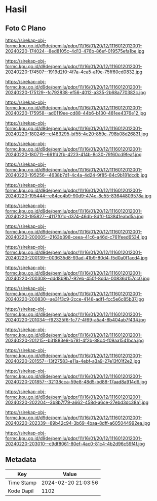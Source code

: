 # Hasil

## Foto C Plano

https://sirekap-obj-formc.kpu.go.id/d9de/pemilu/pdpr/11/16/01/20/12/1116012012001-20240220-174024--8ed8105c-4d13-476b-86ef-019575efa1be.jpg

https://sirekap-obj-formc.kpu.go.id/d9de/pemilu/pdpr/11/16/01/20/12/1116012012001-20240220-174507--1919d2f0-4f7a-4ca5-a19e-75ff60cd0832.jpg

https://sirekap-obj-formc.kpu.go.id/d9de/pemilu/pdpr/11/16/01/20/12/1116012012001-20240220-175129--fc792838-ef56-4012-a335-2b68a770382c.jpg

https://sirekap-obj-formc.kpu.go.id/d9de/pemilu/pdpr/11/16/01/20/12/1116012012001-20240220-175958--ad0119ee-cd88-44b6-b130-481ee4376e12.jpg

https://sirekap-obj-formc.kpu.go.id/d9de/pemilu/pdpr/11/16/01/20/12/1116012012001-20240220-180246--cf483295-bf55-4e20-859c-798b08d26831.jpg

https://sirekap-obj-formc.kpu.go.id/d9de/pemilu/pdpr/11/16/01/20/12/1116012012001-20240220-180711--661fd2fb-4223-414b-8c30-79f60cd9feaf.jpg

https://sirekap-obj-formc.kpu.go.id/d9de/pemilu/pdpr/11/16/01/20/12/1116012012001-20240220-195256--4638b7d1-4c4a-4d24-9f85-84c9b181dcdb.jpg

https://sirekap-obj-formc.kpu.go.id/d9de/pemilu/pdpr/11/16/01/20/12/1116012012001-20240220-195444--e84cc4b9-90d9-474e-8c55-83644809578a.jpg

https://sirekap-obj-formc.kpu.go.id/d9de/pemilu/pdpr/11/16/01/20/12/1116012012001-20240220-195827--4117f01c-d374-46db-8df0-f43841eabd5a.jpg

https://sirekap-obj-formc.kpu.go.id/d9de/pemilu/pdpr/11/16/01/20/12/1116012012001-20240220-200005--2163b398-ceea-41c6-a46d-c761feed6534.jpg

https://sirekap-obj-formc.kpu.go.id/d9de/pemilu/pdpr/11/16/01/20/12/1116012012001-20240220-200139--003635d8-93ad-41b9-80d4-f5d0a0f1acd4.jpg

https://sirekap-obj-formc.kpu.go.id/d9de/pemilu/pdpr/11/16/01/20/12/1116012012001-20240220-200308--ddd8b9b7-92eb-450f-8dda-00836d157cc0.jpg

https://sirekap-obj-formc.kpu.go.id/d9de/pemilu/pdpr/11/16/01/20/12/1116012012001-20240220-200830--ae31f3c9-2cce-4148-adf1-fcc5e6c85b37.jpg

https://sirekap-obj-formc.kpu.go.id/d9de/pemilu/pdpr/11/16/01/20/12/1116012012001-20240220-201034--f92325f6-1c77-4f69-a5a4-8b404ab7f434.jpg

https://sirekap-obj-formc.kpu.go.id/d9de/pemilu/pdpr/11/16/01/20/12/1116012012001-20240220-201215--b31883e9-b781-4f2b-88c4-f09aa1541bca.jpg

https://sirekap-obj-formc.kpu.go.id/d9de/pemilu/pdpr/11/16/01/20/12/1116012012001-20240220-201557--13f27583-e11a-4ebf-a3a9-27e13f01f2e2.jpg

https://sirekap-obj-formc.kpu.go.id/d9de/pemilu/pdpr/11/16/01/20/12/1116012012001-20240220-201857--32138cca-59e8-48d5-bd88-17aad8a914d6.jpg

https://sirekap-obj-formc.kpu.go.id/d9de/pemilu/pdpr/11/16/01/20/12/1116012012001-20240220-202204--3b8b7f79-a662-458d-a6ce-27ebd3dc38a1.jpg

https://sirekap-obj-formc.kpu.go.id/d9de/pemilu/pdpr/11/16/01/20/12/1116012012001-20240220-202339--89b42c94-3b69-4baa-8dff-a605044992ea.jpg

https://sirekap-obj-formc.kpu.go.id/d9de/pemilu/pdpr/11/16/01/20/12/1116012012001-20240220-203010--c9df8061-80ef-4ac0-81c4-4b2d96c59f4f.jpg


## Metadata

| Key        | Value               |
| ---------- | ------------------- |
| Time Stamp | 2024-02-20 21:03:56 |
| Kode Dapil | 1102                |



